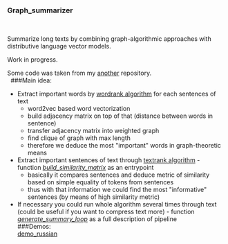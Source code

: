 ### Graph_summarizer   
 &nbsp;

Summarize long texts by combining graph-algorithmic approaches with distributive language vector models.   

Work in progress.   

Some code was taken from my [another](https://github.com/mitya8128/nlp_graph) repository.   
&nbsp; 
###Main idea:  
- Extract important words by [wordrank algorithm](https://github.com/mitya8128/graph_summarizer/blob/master/wordrank.py) for each sentences of text 
  - word2vec based word vectorization 
  - build adjacency matrix on top of that (distance between words in sentence)
  - transfer adjacency matrix into weighted graph
  - find clique of graph with max length
  - therefore we deduce the most "important" words in graph-theoretic means
- Extract important sentences of text through [textrank algorithm](https://github.com/mitya8128/graph_summarizer/blob/master/textrank_sentence.py) - function [*build_similarity_matrix*](https://github.com/mitya8128/graph_summarizer/blob/472d70752a572fe7cb71272935072a0149b914b1/textrank_sentence.py#L55) as an entrypoint 
  - basically it compares sentences and deduce metric of similarity based on simple equality of tokens from sentences
  - thus with that information we could find the most "informative" sentences (by means of high similarity metric)
- If necessary you could run whole algorithm several times through text (could be useful if you want to compress text more) - function [*generate_summary_loop*](https://github.com/mitya8128/graph_summarizer/blob/472d70752a572fe7cb71272935072a0149b914b1/textrank_sentence.py#L111) as a full description of pipeline
 &nbsp;  
###Demos:      
[demo_russian](https://github.com/mitya8128/graph_summarizer/blob/master/demo_russian.ipynb)   
 &nbsp;  
